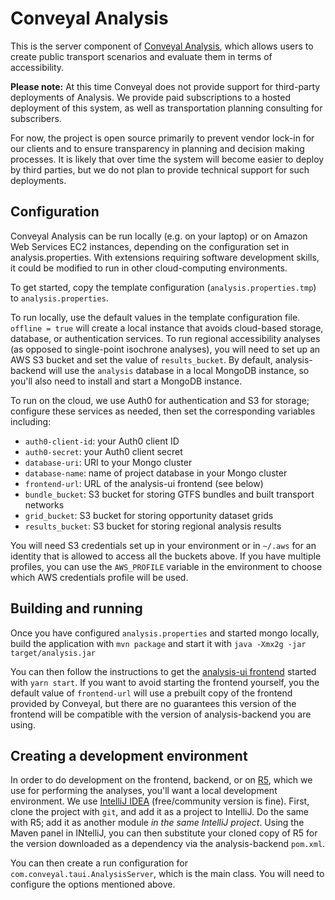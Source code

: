 # Conveyal Analysis

This is the server component of [Conveyal Analysis](http://conveyal.com/analysis), which allows users to create public 
transport scenarios and evaluate them in terms of accessibility.

**Please note:** At this time Conveyal does not provide support for third-party deployments of Analysis. We provide paid 
subscriptions to a hosted deployment of this system, as well as transportation planning consulting for subscribers.

For now, the project is open source primarily to prevent vendor lock-in for our clients and to ensure transparency in 
planning and decision making processes. It is likely that over time the system will become easier to deploy by third 
parties, but we do not plan to provide technical support for such deployments.

## Configuration

Conveyal Analysis can be run locally (e.g. on your laptop) or on Amazon Web Services EC2 instances, depending on the 
configuration set in analysis.properties.  With extensions requiring software development skills, it could be modified 
to run in other cloud-computing environments.
                                           
To get started, copy the template configuration (`analysis.properties.tmp`) to `analysis.properties`.  

To run locally, use the default values in the template configuration file. `offline = true` will create a local instance 
that avoids cloud-based storage, database, or authentication services.  To run regional accessibility analyses (as 
opposed to single-point isochrone analyses), you will need to set up an AWS S3 bucket and set the value of `results_bucket`.
By default, analysis-backend will use the `analysis` database in a local MongoDB instance, so you'll also need to 
install and start a MongoDB instance.

To run on the cloud, we use Auth0 for authentication and S3 for storage; configure these services as needed, then set 
the corresponding variables including:

- `auth0-client-id`: your Auth0 client ID
- `auth0-secret`: your Auth0 client secret
- `database-uri`: URI to your Mongo cluster
- `database-name`: name of project database in your Mongo cluster
- `frontend-url`: URL of the analysis-ui frontend (see below)
- `bundle_bucket`: S3 bucket for storing GTFS bundles and built transport networks
- `grid_bucket`: S3 bucket for storing opportunity dataset grids
- `results_bucket`: S3 bucket for storing regional analysis results

You will need S3 credentials set up in your environment or in `~/.aws` for an identity that is allowed to access all the 
buckets above. If you have multiple profiles, you can use the `AWS_PROFILE` variable in the environment to choose which 
AWS credentials profile will be used.

## Building and running

Once you have configured `analysis.properties` and started mongo locally, build the application with `mvn package` and 
start it with `java -Xmx2g -jar target/analysis.jar`

You can then follow the instructions to get the [analysis-ui frontend](https://github.com/conveyal/analysis-ui) started 
with `yarn start`. If you want to avoid starting the frontend yourself, you the default value of `frontend-url` will use 
a prebuilt copy of the frontend provided by Conveyal, but there are no guarantees this version of the frontend will be 
compatible with the version of analysis-backend you are using. 

## Creating a development environment

In order to do development on the frontend, backend, or on [R5](https://github.com/conveyal/r5), which we use for
performing the analyses, you'll want a local development environment. We use [IntelliJ IDEA](https://www.jetbrains.com/idea/)
(free/community version is fine). First, clone the project with `git`, and add it as a project to IntelliJ. Do the same with
R5; add it as another module _in the same IntelliJ project_. Using the Maven panel in INtelliJ, you can then substitute 
your cloned copy of R5 for the version downloaded as a dependency via the analysis-backend `pom.xml`.  

You can then create a run configuration for `com.conveyal.taui.AnalysisServer`, which is the main class. You will need to
configure the options mentioned above.
